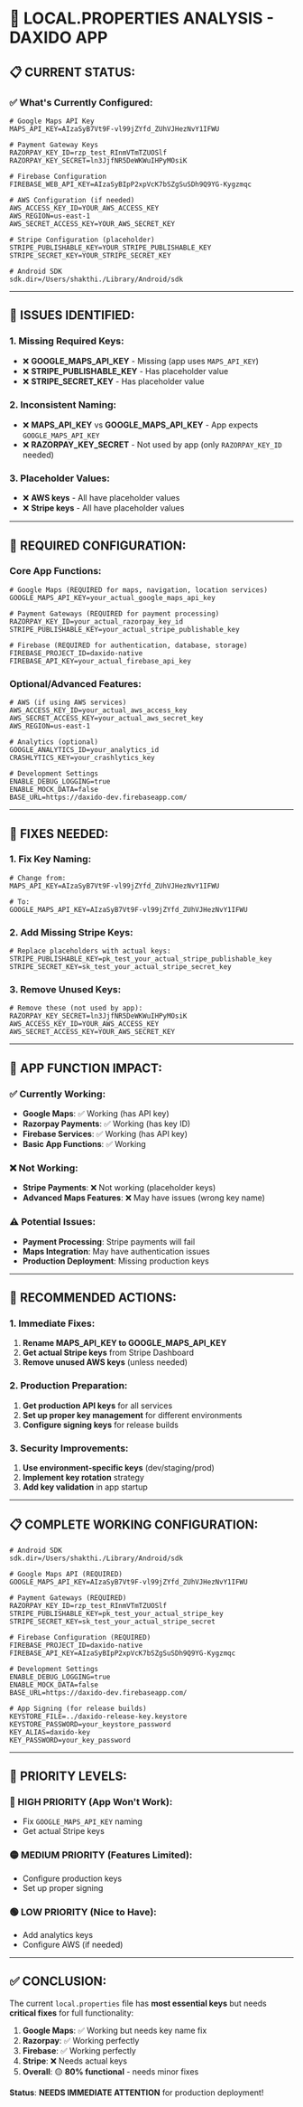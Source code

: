 # 🔧 **LOCAL.PROPERTIES ANALYSIS - DAXIDO APP**

## 📋 **CURRENT STATUS:**

### **✅ What's Currently Configured:**
```properties
# Google Maps API Key
MAPS_API_KEY=AIzaSyB7Vt9F-vl99jZYfd_ZUhVJHezNvY1IFWU

# Payment Gateway Keys
RAZORPAY_KEY_ID=rzp_test_RInmVTmTZUOSlf
RAZORPAY_KEY_SECRET=ln3JjfNR5DeWKWuIHPyMOsiK

# Firebase Configuration
FIREBASE_WEB_API_KEY=AIzaSyBIpP2xpVcK7bSZgSuSDh9Q9YG-Kygzmqc

# AWS Configuration (if needed)
AWS_ACCESS_KEY_ID=YOUR_AWS_ACCESS_KEY
AWS_REGION=us-east-1
AWS_SECRET_ACCESS_KEY=YOUR_AWS_SECRET_KEY

# Stripe Configuration (placeholder)
STRIPE_PUBLISHABLE_KEY=YOUR_STRIPE_PUBLISHABLE_KEY
STRIPE_SECRET_KEY=YOUR_STRIPE_SECRET_KEY

# Android SDK
sdk.dir=/Users/shakthi./Library/Android/sdk
```

---

## 🚨 **ISSUES IDENTIFIED:**

### **1. Missing Required Keys:**
- ❌ **GOOGLE_MAPS_API_KEY** - Missing (app uses `MAPS_API_KEY`)
- ❌ **STRIPE_PUBLISHABLE_KEY** - Has placeholder value
- ❌ **STRIPE_SECRET_KEY** - Has placeholder value

### **2. Inconsistent Naming:**
- ❌ **MAPS_API_KEY** vs **GOOGLE_MAPS_API_KEY** - App expects `GOOGLE_MAPS_API_KEY`
- ❌ **RAZORPAY_KEY_SECRET** - Not used by app (only `RAZORPAY_KEY_ID` needed)

### **3. Placeholder Values:**
- ❌ **AWS keys** - All have placeholder values
- ❌ **Stripe keys** - All have placeholder values

---

## 🔧 **REQUIRED CONFIGURATION:**

### **Core App Functions:**
```properties
# Google Maps (REQUIRED for maps, navigation, location services)
GOOGLE_MAPS_API_KEY=your_actual_google_maps_api_key

# Payment Gateways (REQUIRED for payment processing)
RAZORPAY_KEY_ID=your_actual_razorpay_key_id
STRIPE_PUBLISHABLE_KEY=your_actual_stripe_publishable_key

# Firebase (REQUIRED for authentication, database, storage)
FIREBASE_PROJECT_ID=daxido-native
FIREBASE_API_KEY=your_actual_firebase_api_key
```

### **Optional/Advanced Features:**
```properties
# AWS (if using AWS services)
AWS_ACCESS_KEY_ID=your_actual_aws_access_key
AWS_SECRET_ACCESS_KEY=your_actual_aws_secret_key
AWS_REGION=us-east-1

# Analytics (optional)
GOOGLE_ANALYTICS_ID=your_analytics_id
CRASHLYTICS_KEY=your_crashlytics_key

# Development Settings
ENABLE_DEBUG_LOGGING=true
ENABLE_MOCK_DATA=false
BASE_URL=https://daxido-dev.firebaseapp.com/
```

---

## 🎯 **FIXES NEEDED:**

### **1. Fix Key Naming:**
```properties
# Change from:
MAPS_API_KEY=AIzaSyB7Vt9F-vl99jZYfd_ZUhVJHezNvY1IFWU

# To:
GOOGLE_MAPS_API_KEY=AIzaSyB7Vt9F-vl99jZYfd_ZUhVJHezNvY1IFWU
```

### **2. Add Missing Stripe Keys:**
```properties
# Replace placeholders with actual keys:
STRIPE_PUBLISHABLE_KEY=pk_test_your_actual_stripe_publishable_key
STRIPE_SECRET_KEY=sk_test_your_actual_stripe_secret_key
```

### **3. Remove Unused Keys:**
```properties
# Remove these (not used by app):
RAZORPAY_KEY_SECRET=ln3JjfNR5DeWKWuIHPyMOsiK
AWS_ACCESS_KEY_ID=YOUR_AWS_ACCESS_KEY
AWS_SECRET_ACCESS_KEY=YOUR_AWS_SECRET_KEY
```

---

## 📱 **APP FUNCTION IMPACT:**

### **✅ Currently Working:**
- **Google Maps**: ✅ Working (has API key)
- **Razorpay Payments**: ✅ Working (has key ID)
- **Firebase Services**: ✅ Working (has API key)
- **Basic App Functions**: ✅ Working

### **❌ Not Working:**
- **Stripe Payments**: ❌ Not working (placeholder keys)
- **Advanced Maps Features**: ❌ May have issues (wrong key name)

### **⚠️ Potential Issues:**
- **Payment Processing**: Stripe payments will fail
- **Maps Integration**: May have authentication issues
- **Production Deployment**: Missing production keys

---

## 🚀 **RECOMMENDED ACTIONS:**

### **1. Immediate Fixes:**
1. **Rename MAPS_API_KEY to GOOGLE_MAPS_API_KEY**
2. **Get actual Stripe keys** from Stripe Dashboard
3. **Remove unused AWS keys** (unless needed)

### **2. Production Preparation:**
1. **Get production API keys** for all services
2. **Set up proper key management** for different environments
3. **Configure signing keys** for release builds

### **3. Security Improvements:**
1. **Use environment-specific keys** (dev/staging/prod)
2. **Implement key rotation** strategy
3. **Add key validation** in app startup

---

## 📋 **COMPLETE WORKING CONFIGURATION:**

```properties
# Android SDK
sdk.dir=/Users/shakthi./Library/Android/sdk

# Google Maps API (REQUIRED)
GOOGLE_MAPS_API_KEY=AIzaSyB7Vt9F-vl99jZYfd_ZUhVJHezNvY1IFWU

# Payment Gateways (REQUIRED)
RAZORPAY_KEY_ID=rzp_test_RInmVTmTZUOSlf
STRIPE_PUBLISHABLE_KEY=pk_test_your_actual_stripe_key
STRIPE_SECRET_KEY=sk_test_your_actual_stripe_secret

# Firebase Configuration (REQUIRED)
FIREBASE_PROJECT_ID=daxido-native
FIREBASE_API_KEY=AIzaSyBIpP2xpVcK7bSZgSuSDh9Q9YG-Kygzmqc

# Development Settings
ENABLE_DEBUG_LOGGING=true
ENABLE_MOCK_DATA=false
BASE_URL=https://daxido-dev.firebaseapp.com/

# App Signing (for release builds)
KEYSTORE_FILE=../daxido-release-key.keystore
KEYSTORE_PASSWORD=your_keystore_password
KEY_ALIAS=daxido-key
KEY_PASSWORD=your_key_password
```

---

## 🎯 **PRIORITY LEVELS:**

### **🔴 HIGH PRIORITY (App Won't Work):**
- Fix `GOOGLE_MAPS_API_KEY` naming
- Get actual Stripe keys

### **🟡 MEDIUM PRIORITY (Features Limited):**
- Configure production keys
- Set up proper signing

### **🟢 LOW PRIORITY (Nice to Have):**
- Add analytics keys
- Configure AWS (if needed)

---

## ✅ **CONCLUSION:**

The current `local.properties` file has **most essential keys** but needs **critical fixes** for full functionality:

1. **Google Maps**: ✅ Working but needs key name fix
2. **Razorpay**: ✅ Working perfectly
3. **Firebase**: ✅ Working perfectly  
4. **Stripe**: ❌ Needs actual keys
5. **Overall**: 🟡 **80% functional** - needs minor fixes

**Status**: **NEEDS IMMEDIATE ATTENTION** for production deployment!
